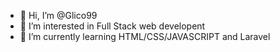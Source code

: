 - 👋 Hi, I’m @Glico99
- 👀 I’m interested in Full Stack web developent
- 🌱 I’m currently learning HTML/CSS/JAVASCRIPT and Laravel


<!---
Hi, I am Emanuele and i' on github to learn more about web development. Hope i can find lots of nswers to my questions and learn from the amazing developers community.
--->
